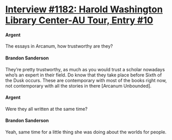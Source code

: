 # [Interview #1182: Harold Washington Library Center-AU Tour, Entry #10](https://www.theoryland.com/intvmain.php?i=1182#10)

#### Argent

The essays in Arcanum, how trustworthy are they?

#### Brandon Sanderson

They’re pretty trustworthy, as much as you would trust a scholar nowadays who’s an expert in their field. Do know that they take place before Sixth of the Dusk occurs. These are contemporary with most of the books right now, not contemporary with all the stories in there [Arcanum Unbounded].

#### Argent

Were they all written at the same time?

#### Brandon Sanderson

Yeah, same time for a little thing she was doing about the worlds for people.

